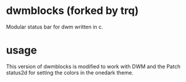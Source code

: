 # dwmblocks (forked by trq)
Modular status bar for dwm written in c.
# usage
This version of dwmblocks is modified to work with DWM and the Patch status2d for setting the colors in the onedark theme.
